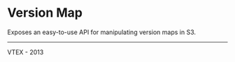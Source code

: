 # Version Map

Exposes an easy-to-use API for manipulating version maps in S3.

------

VTEX - 2013
